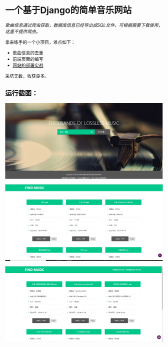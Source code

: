 #  一个基于Django的简单音乐网站

*歌曲信息通过爬虫获取，数据库信息已经导出成SQL文件，可根据需要下载使用，这里不提供爬虫。*

拿来练手的一个小项目，难点如下：

- 歌曲信息的去重
- 前端页面的编写
- [网站的部署实战](Django网站部署实战记录.md)



采坑无数，收获良多。



## 运行截图：

![首页](/image/first.png)



![搜索](/image/search.png)



![手气不错](/image/luck.png)



